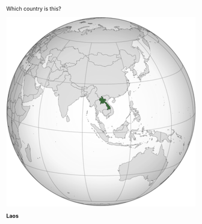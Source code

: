 Which country is this?

![Map of a country](images/Laos_(orthographic_projection).svg)
<!--question-->
**Laos**